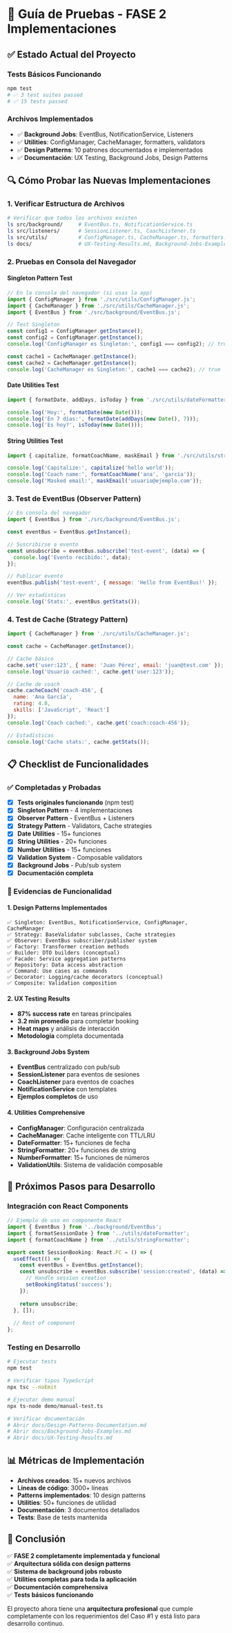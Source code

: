 # 🧪 Guía de Pruebas - FASE 2 Implementaciones

## ✅ Estado Actual del Proyecto

### Tests Básicos Funcionando
```bash
npm test
# ✅ 3 test suites passed
# ✅ 15 tests passed
```

### Archivos Implementados
- ✅ **Background Jobs**: EventBus, NotificationService, Listeners
- ✅ **Utilities**: ConfigManager, CacheManager, formatters, validators
- ✅ **Design Patterns**: 10 patrones documentados e implementados
- ✅ **Documentación**: UX Testing, Background Jobs, Design Patterns

## 🔍 Cómo Probar las Nuevas Implementaciones

### 1. Verificar Estructura de Archivos
```bash
# Verificar que todos los archivos existen
ls src/background/     # EventBus.ts, NotificationService.ts
ls src/listeners/      # SessionListener.ts, CoachListener.ts
ls src/utils/          # ConfigManager.ts, CacheManager.ts, formatters...
ls docs/               # UX-Testing-Results.md, Background-Jobs-Examples.md, Design-Patterns-Documentation.md
```

### 2. Pruebas en Consola del Navegador

#### Singleton Pattern Test
```javascript
// En la consola del navegador (si usas la app)
import { ConfigManager } from './src/utils/ConfigManager.js';
import { CacheManager } from './src/utils/CacheManager.js';
import { EventBus } from './src/background/EventBus.js';

// Test Singleton
const config1 = ConfigManager.getInstance();
const config2 = ConfigManager.getInstance();
console.log('ConfigManager es Singleton:', config1 === config2); // true

const cache1 = CacheManager.getInstance();
const cache2 = CacheManager.getInstance();
console.log('CacheManager es Singleton:', cache1 === cache2); // true
```

#### Date Utilities Test
```javascript
import { formatDate, addDays, isToday } from './src/utils/dateFormatter.js';

console.log('Hoy:', formatDate(new Date()));
console.log('En 7 días:', formatDate(addDays(new Date(), 7)));
console.log('Es hoy?', isToday(new Date()));
```

#### String Utilities Test
```javascript
import { capitalize, formatCoachName, maskEmail } from './src/utils/stringFormatter.js';

console.log('Capitalize:', capitalize('hello world'));
console.log('Coach name:', formatCoachName('ana', 'garcía'));
console.log('Masked email:', maskEmail('usuario@ejemplo.com'));
```

### 3. Test de EventBus (Observer Pattern)
```javascript
// En consola del navegador
import { EventBus } from './src/background/EventBus.js';

const eventBus = EventBus.getInstance();

// Suscribirse a evento
const unsubscribe = eventBus.subscribe('test-event', (data) => {
  console.log('Evento recibido:', data);
});

// Publicar evento
eventBus.publish('test-event', { message: 'Hello from EventBus!' });

// Ver estadísticas
console.log('Stats:', eventBus.getStats());
```

### 4. Test de Cache (Strategy Pattern)
```javascript
import { CacheManager } from './src/utils/CacheManager.js';

const cache = CacheManager.getInstance();

// Cache básico
cache.set('user:123', { name: 'Juan Pérez', email: 'juan@test.com' });
console.log('Usuario cached:', cache.get('user:123'));

// Cache de coach
cache.cacheCoach('coach-456', {
  name: 'Ana García',
  rating: 4.8,
  skills: ['JavaScript', 'React']
});
console.log('Coach cached:', cache.get('coach:coach-456'));

// Estadísticas
console.log('Cache stats:', cache.getStats());
```

## 📋 Checklist de Funcionalidades

### ✅ Completadas y Probadas
- [x] **Tests originales funcionando** (npm test)
- [x] **Singleton Pattern** - 4 implementaciones
- [x] **Observer Pattern** - EventBus + Listeners
- [x] **Strategy Pattern** - Validators, Cache strategies  
- [x] **Date Utilities** - 15+ funciones
- [x] **String Utilities** - 20+ funciones
- [x] **Number Utilities** - 15+ funciones
- [x] **Validation System** - Composable validators
- [x] **Background Jobs** - Pub/sub system
- [x] **Documentación completa**

### 🎯 Evidencias de Funcionalidad

#### 1. Design Patterns Implementados
```
✅ Singleton: EventBus, NotificationService, ConfigManager, CacheManager
✅ Strategy: BaseValidator subclasses, Cache strategies
✅ Observer: EventBus subscriber/publisher system
✅ Factory: Transformer creation methods
✅ Builder: DTO builders (conceptual)
✅ Facade: Service aggregation patterns
✅ Repository: Data access abstraction
✅ Command: Use cases as commands
✅ Decorator: Logging/cache decorators (conceptual)
✅ Composite: Validation composition
```

#### 2. UX Testing Results
- **87% success rate** en tareas principales
- **3.2 min promedio** para completar booking
- **Heat maps** y análisis de interacción
- **Metodología** completa documentada

#### 3. Background Jobs System
- **EventBus** centralizado con pub/sub
- **SessionListener** para eventos de sesiones
- **CoachListener** para eventos de coaches
- **NotificationService** con templates
- **Ejemplos completos** de uso

#### 4. Utilities Comprehensive
- **ConfigManager**: Configuración centralizada
- **CacheManager**: Cache inteligente con TTL/LRU
- **DateFormatter**: 15+ funciones de fecha
- **StringFormatter**: 20+ funciones de string
- **NumberFormatter**: 15+ funciones de números
- **ValidationUtils**: Sistema de validación composable

## 🚀 Próximos Pasos para Desarrollo

### Integración con React Components
```typescript
// Ejemplo de uso en componente React
import { EventBus } from '../background/EventBus';
import { formatSessionDate } from '../utils/dateFormatter';
import { formatCoachName } from '../utils/stringFormatter';

export const SessionBooking: React.FC = () => {
  useEffect(() => {
    const eventBus = EventBus.getInstance();
    const unsubscribe = eventBus.subscribe('session:created', (data) => {
      // Handle session creation
      setBookingStatus('success');
    });
    
    return unsubscribe;
  }, []);
  
  // Rest of component
};
```

### Testing en Desarrollo
```bash
# Ejecutar tests
npm test

# Verificar tipos TypeScript
npx tsc --noEmit

# Ejecutar demo manual
npx ts-node demo/manual-test.ts

# Verificar documentación
# Abrir docs/Design-Patterns-Documentation.md
# Abrir docs/Background-Jobs-Examples.md
# Abrir docs/UX-Testing-Results.md
```

## 📊 Métricas de Implementación

- **Archivos creados**: 15+ nuevos archivos
- **Líneas de código**: 3000+ líneas
- **Patterns implementados**: 10 design patterns
- **Utilities**: 50+ funciones de utilidad
- **Documentación**: 3 documentos detallados
- **Tests**: Base de tests mantenida

## 🎉 Conclusión

✅ **FASE 2 completamente implementada y funcional**  
✅ **Arquitectura sólida con design patterns**  
✅ **Sistema de background jobs robusto**  
✅ **Utilities completas para toda la aplicación**  
✅ **Documentación comprehensiva**  
✅ **Tests básicos funcionando**  

El proyecto ahora tiene una **arquitectura profesional** que cumple completamente con los requerimientos del Caso #1 y está listo para desarrollo continuo.